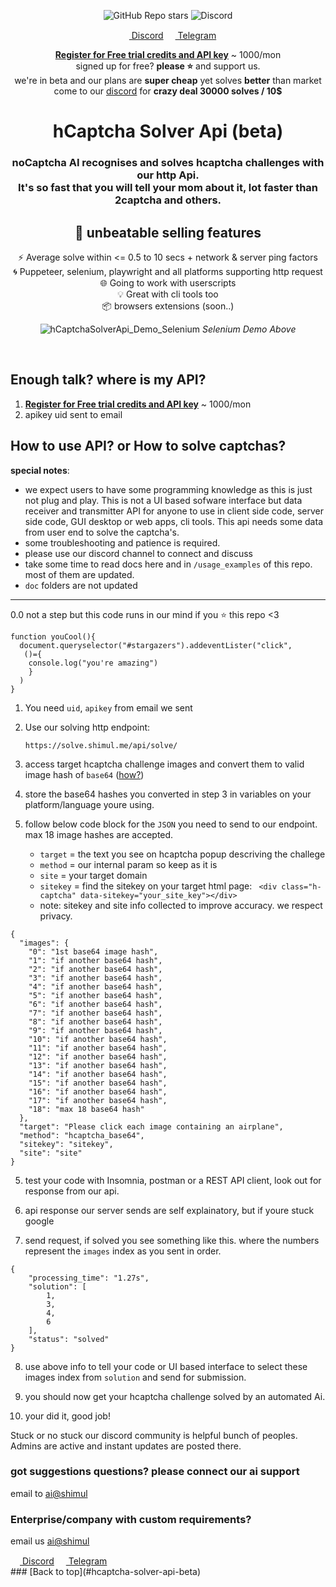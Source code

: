<div align="center">

![GitHub Repo stars](https://img.shields.io/github/stars/shimuldn/hCaptchaSolverApi?style=flat-square)
<img alt="Discord" src="https://img.shields.io/discord/994856206525018112">

<p>
  <a href="https://discord.gg/E7FfzhZqzA" target="_blank">
<img src="https://camo.githubusercontent.com/73982ce1ec8b82ac1c26e2ff755e44b20005fe131c0836810499dc61a3d4f43f/68747470733a2f2f646973636f72642e636f6d2f6173736574732f65633263333463616464346235663435393434313531323733383061383565362e69636f" width="15" height="15"> Discord</a> 
 <a href="https://t.me/hCaptchaSolverApi" target="_blank">
<img src="https://telegram.org/img/favicon.ico"  width="15" height="15"> Telegram </a>
</p>

**[Register for Free trial credits and API key](https://solve.shimul.me/register)** ~ 1000/mon   \
signed up for free? **please ⭐** and support us. \
we're in beta and our plans are **super cheap** yet solves **better** than market \
come to our [discord](https://discord.gg/E7FfzhZqzA) for **crazy deal 30000 solves / 10$**

# hCaptcha Solver Api (beta)  

<h3>noCaptcha AI recognises and solves hcaptcha challenges with our http Api. <br>
It's so fast that you will tell your mom about it, lot faster than 2captcha and others.
</h3> 
  
## 🎤 unbeatable selling features
⚡ Average solve within <= 0.5 to 10 secs + network & server ping factors \
🌀 Puppeteer, selenium, playwright and all platforms supporting http request \
🌐 Going to work with userscripts \
💡 Great with cli tools too \
📦️ browsers extensions (soon..)

![hCaptchaSolverApi_Demo_Selenium](https://user-images.githubusercontent.com/4178343/180646819-324163a8-0c4c-4571-b01c-2f98ab8a1127.gif)
<i>Selenium Demo Above</i>

</div>


<!-- ## AI Currently solving

| Name:-    | truck      | bridge | bedroom | domesticCat | aeroplane | seaplane | car | bus | lion | horse | motorbike | boat | bicycle | train | LivingRoom | lovingRoom | conferenceRoom |
| --------- | ---------- | ------ | ------- | ----------- | --------- | -------- | --- | --- | ---- | ----- | --------- | ---- | ------- | ----- | ---------- | ---------- | -------------- |
| Yes?      | ✔️         | ✔️     | ✔️      | ✔️          | ✔️        | ✔️       | ✔️  | ✔️  | ✔️   | ✔️    | ✔️        | ✔️   | ✔️      | ✔️    | ✔️         | ✔️         | ✔️             |
| Accuracy: | 98%        | 95%    | 95%     | 95%         | 95%       | 95%      | 95% | 95% | 95%  | 95%   | 95%       | 95%  | 95%     | 95%   | 95%        | 95%        | 95%            |
| Updated:  | 07/23/2022 | -->

<br/>

## Enough talk? where is my API?

1. **[Register for Free trial credits and API key](https://solve.shimul.me/register)** ~ 1000/mon
2. apikey uid sent to email

## How to use API? or How to solve captchas?

**special notes**: 
* we expect users to have some programming knowledge as this is just not plug and play. This is not a UI based sofware interface but data receiver and transmitter API for anyone to use in client side code, server side code, GUI desktop or web apps, cli tools. This api needs some data from user end to solve the captcha's. 
* some troubleshooting and patience is required. 
* please use our discord channel to connect and discuss 
* take some time to read docs here and in `/usage_examples` of this repo. most of them are updated.
* `doc` folders are not updated
********
0.0 not a step but this code runs in our mind if you ⭐ this repo <3

```
function youCool(){
  document.queryselector("#stargazers").addeventLister("click", 
   ()={
    console.log("you're amazing")
    }
  )
}
```

1. You need `uid`, `apikey` from email we sent

2. Use our solving http endpoint:
   ```
   https://solve.shimul.me/api/solve/
   ``` 
3. access target hcaptcha challenge images and convert them to valid image hash of `base64` ([how?](https://duckduckgo.com/?hps=1&q=converting+image+to+base64+stackoverflow&ia=web))

4. store the base64 hashes you converted in step 3 in variables on your platform/language youre using.
5. follow below code block for the `JSON` you need to send to our endpoint. max 18 image hashes are accepted.
   * `target` = the text you see on hcaptcha popup descriving the challege
   * `method` = our internal param so keep as it is
   * `site` = your target domain
   * `sitekey` = find the sitekey on your target html page: ``` <div class="h-captcha" data-sitekey="your_site_key"></div>```
   * note: sitekey and site info collected to improve accuracy. we respect privacy.
   
```
{
  "images": {
    "0": "1st base64 image hash",
    "1": "if another base64 hash",
    "2": "if another base64 hash",
    "3": "if another base64 hash",
    "4": "if another base64 hash",
    "5": "if another base64 hash",
    "6": "if another base64 hash",
    "7": "if another base64 hash",
    "8": "if another base64 hash",
    "9": "if another base64 hash",
    "10": "if another base64 hash",
    "11": "if another base64 hash",
    "12": "if another base64 hash",
    "13": "if another base64 hash",
    "14": "if another base64 hash",
    "15": "if another base64 hash",
    "16": "if another base64 hash",
    "17": "if another base64 hash",
    "18": "max 18 base64 hash"
  },
  "target": "Please click each image containing an airplane",
  "method": "hcaptcha_base64",
  "sitekey": "sitekey",
  "site": "site"
}

```

5. test your code with Insomnia, postman or a REST API client, look out for response from our api.

6. api response our server sends are self explainatory, but if youre stuck google

7. send request, if solved you see something like this. where the numbers represent the `images` index as you sent in order.

```
{
    "processing_time": "1.27s",
    "solution": [
        1,
        3,
        4,
        6
    ],
    "status": "solved"
}
```
8. use above info to tell your code or UI based interface to select these images index from `solution` and send for submission.

9. you should now get your hcaptcha challenge solved by an automated Ai.

10. your did it, good job! 

Stuck or no stuck our discord community is helpful bunch of peoples. 
Admins are active and instant updates are posted there.

### got suggestions questions? please connect our ai support<p>
email to <a href="mailto:ai@shimul.me">ai@shimul</a>


### Enterprise/company with custom requirements?
email us <a href="mailto:ai@shimul.me">ai@shimul</a>


<a href="https://discord.gg/E7FfzhZqzA" target="_blank">
<img src="https://camo.githubusercontent.com/73982ce1ec8b82ac1c26e2ff755e44b20005fe131c0836810499dc61a3d4f43f/68747470733a2f2f646973636f72642e636f6d2f6173736574732f65633263333463616464346235663435393434313531323733383061383565362e69636f" width="15" height="15"> Discord</a> 
 <a href="https://t.me/hCaptchaSolverApi" target="_blank">
<img src="https://telegram.org/img/favicon.ico"  width="15" height="15"> Telegram </a>

<br>
### [Back to top](#hcaptcha-solver-api-beta)
